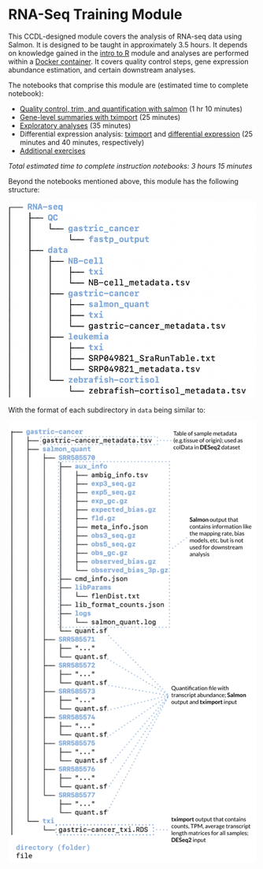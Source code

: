 # RNA-Seq Training Module

This CCDL-designed module covers the analysis of RNA-seq data using Salmon.
It is designed to be taught in approximately 3.5 hours.
It depends on knowledge gained in the [intro to R](https://github.com/AlexsLemonade/training-modules/tree/master/intro-to-R-tidyverse) module and analyses are performed within a [Docker container](https://github.com/AlexsLemonade/training-modules/tree/master/docker-install).
It covers quality control steps, gene expression abundance estimation, and certain downstream analyses.

The notebooks that comprise this module are (estimated time to complete notebook):

* [Quality control, trim, and quantification with salmon](https://github.com/AlexsLemonade/training-modules/blob/master/RNA-seq/01-qc_trim_quant.md) (1 hr 10 minutes)
* [Gene-level summaries with tximport](https://alexslemonade.github.io/training-modules/RNA-seq/02-gastric_cancer_tximport.nb.html) (25 minutes)
* [Exploratory analyses](https://alexslemonade.github.io/training-modules/RNA-seq/03-gastric_cancer_exploratory.nb.html) (35 minutes)
* Differential expression analysis: [tximport](https://github.com/AlexsLemonade/training-modules/blob/master/RNA-seq/04-nb_cell_line_tximport.md) and [differential expression](https://alexslemonade.github.io/training-modules/RNA-seq/05-nb_cell_line_DESeq2.nb.html) (25 minutes and 40 minutes, respectively)
* [Additional exercises](https://github.com/AlexsLemonade/training-modules/blob/master/RNA-seq/06-bulk_rnaseq_exercise.Rmd)


_Total estimated time to complete instruction notebooks: 3 hours 15 minutes_

Beyond the notebooks mentioned above, this module has the following structure:

![module project structure](./diagrams/bulk_project_structure.png)

With the format of each subdirectory in `data` being similar to:

![gastric cancer structure](./diagrams/gastric_cancer_structure.png)